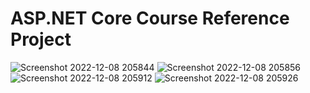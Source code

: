 # ASP.NET Core Course Reference Project
![Screenshot 2022-12-08 205844](https://user-images.githubusercontent.com/58585164/206529483-bb630941-0564-411d-9ae6-c9567fa16daa.jpg)
![Screenshot 2022-12-08 205856](https://user-images.githubusercontent.com/58585164/206529505-9d6449d5-3484-4861-b546-471487ac9706.jpg)
![Screenshot 2022-12-08 205912](https://user-images.githubusercontent.com/58585164/206529516-1ed0ad93-eefb-4739-b0ba-980b1de097ab.jpg)
![Screenshot 2022-12-08 205926](https://user-images.githubusercontent.com/58585164/206529527-a6eac6f4-ec3a-4927-ae64-5deb20b9083b.jpg)
